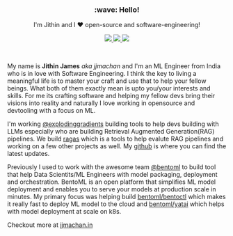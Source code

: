 <h3 align='center'>:wave: Hello!</h3>
<p align='center'>
I'm Jithin and I ❤️ open-source and software-engineering! 
</p>

<p align='center'>
  <a href="https://twitter.com/brokemaintainer">
    <img src="https://img.shields.io/badge/Twitter-%231DA1F2.svg?style=for-the-badge&logo=Twitter&logoColor=white"></img>
  </a>
  <a href="https://www.linkedin.com/in/jjmachan/">
    <img src="https://img.shields.io/badge/linkedin-%230077B5.svg?style=for-the-badge&logo=linkedin&logoColor=white"></img>
  </a>
  <a href="mailto:jamesjithin97@gmail.com">
    <img src="https://img.shields.io/badge/Gmail-D14836?style=for-the-badge&logo=gmail&logoColor=white"></img>
  </a>
</p>

<br>

My name is **Jithin James** *aka jjmachan* and I'm an ML Engineer from India who is in love with Software Engineering. I think the key to living a meaningful life is to master your craft and use that to help your fellow beings. What both of them exactly mean is upto you/your interests and skills. For me its crafting software and helping my fellow devs bring their visions into reality and naturally I love working in opensource and devtooling with a focus on ML.

I'm working [@explodinggradients](https://github.com/explodinggradients) building tools to help devs building with LLMs especially who are building Retrieval Augmented Generation(RAG) pipelines. We build [ragas](https://github.com/explodinggradients/ragas) which is a tools to help evalute RAG pipelines and working on a few other projects as well. My [github](https://github.com/jjmachan) is where you can find the latest updates.

Previously I used to work with the awesome team [@bentoml](https://github.com/bentoml) to build tool that help Data Scientits/ML Engineers with model packaging, deployment and orchestration. BentoML is an open platform that simplifies ML model deployment and enables you to serve your models at production scale in minutes. My primary focus was helping build [bentoml/bentoctl](https://github.com/bentoml/bentoctl) which makes it really fast to deploy ML model to the cloud and [bentoml/yatai](https://github.com/bentoml/Yatai) which helps with model deployment at scale on k8s.

Checkout more at [jjmachan.in](https://jjmachan.in)
